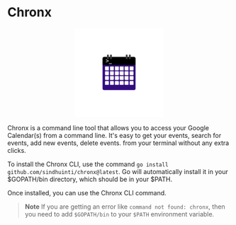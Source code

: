 # Chronx
<div align="center">
<img src="./logo.png" width="200px">
</div>

Chronx is a command line tool that allows you to access your Google Calendar(s) from a command line. It's easy to get your events, search for events, add new events, delete events. from your terminal without any extra clicks. 

To install the Chronx CLI, use the command `go install github.com/sindhuinti/chronx@latest`. Go will automatically install it in your $GOPATH/bin directory, which should be in your $PATH.

Once installed, you can use the Chronx CLI command.

> **Note** If you are getting an error like `command not found: chronx`, then you need to add `$GOPATH/bin` to your `$PATH` environment variable. 
